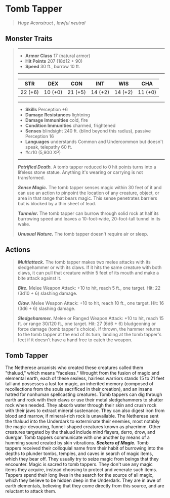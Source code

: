 # Tomb Tapper
>*Huge #construct , lawful neutral*
## Monster Traits
>___
>- **Armor Class** 17 (natural armor)
>- **Hit Points** 207 (18d12 + 90)
>- **Speed** 30 ft., burrow 10 ft.
>___
>|STR|DEX|CON|INT|WIS|CHA|
>|:---:|:---:|:---:|:---:|:---:|:---:|
>|22 (+6)|10 (+0)|21 (+5)|14 (+2)|14 (+2)|11 (+0)|
>___
>- **Skills** Perception +6
>- **Damage Resistances** lightning
>- **Damage Immunities** cold, fire
>- **Condition Immunities** charmed, frightened
>- **Senses** blindsight 240 ft. (blind beyond this radius), passive Perception 16
>- **Languages** understands Common and Undercommon but doesn't speak, telepathy 60 ft.
>- #cr10 (5,900 XP)
>___
>***Petrified Death.*** A tomb tapper reduced to 0 hit points turns into a lifeless stone statue. Anything it's wearing or carrying is not transformed.  
>
>***Sense Magic.*** The tomb tapper senses magic within 30 feet of it and can use an action to pinpoint the location of any creature, object, or area in that range that bears magic. This sense penetrates barriers but is blocked by a thin sheet of lead.  
>
>***Tunneler.*** The tomb tapper can burrow through solid rock at half its burrowing speed and leaves a 10-foot-wide, 20-foot-tall tunnel in its wake.  
>
>***Unusual Nature.*** The tomb tapper doesn't require air or sleep.  
>
## Actions
>***Multiattack.*** The tomb tapper makes two melee attacks with its sledgehammer or with its claws. If it hits the same creature with both claws, it can pull that creature within 5 feet of its mouth and make a bite attack against it.  
>
>***Bite.*** Melee Weapon Attack: +10 to hit, reach 5 ft., one target. Hit: 22 (3d10 + 6) slashing damage.  
>
>***Claw.*** Melee Weapon Attack: +10 to hit, reach 10 ft., one target. Hit: 16 (3d6 + 6) slashing damage.  
>
>***Sledgehammer.*** Melee  or Ranged Weapon Attack: +10 to hit, reach 15 ft. or range 30/120 ft., one target. Hit: 27 (6d6 + 6) bludgeoning or force damage (tomb tapper's choice). If thrown, the hammer returns to the tomb tapper at the end of its turn, landing at the tomb tapper's feet if it doesn't have a hand free to catch the weapon.
## Tomb Tapper
The Netherese arcanists who created these creatures called them "thaluud," which means "faceless." Wrought from the fusion of magic and elemental earth, each of these sexless, hairless warriors stands 15 to 21 feet tall and possesses a lust for magic, an inherited memory (composed of recollections from the souls sacrificed in their creation), and an insane hatred for nonhuman spellcasting creatures. Tomb tappers can dig through earth and rock with their claws or use their metal sledgehammers to shatter rock when needed. They absorb water through their skin and crush rock with their jaws to extract mineral sustenance. They can also digest iron from blood and marrow, if mineral-rich rock is unavailable.
The Netherese sent the thaluud into the Underdark to exterminate their enemies, most notably the magic-devouring, funnel-shaped creatures known as phaerimm. Other creatures targeted by the thaluud include mind flayers, derro, drow, and duergar. Tomb tappers communicate with one another by means of a humming sound created by skin vibrations.
***Seekers of Magic.*** Tomb tappers received their colloquial name from their habit of burrowing into the depths to plunder tombs, temples, and caves in search of magic items, which they bear off. They usually try to seize magic from beings that they encounter.
Magic is sacred to tomb tappers. They don't use any magic items they acquire, instead choosing to protect and venerate such items. Tappers spend their long lives in the search for the source of all magic, which they believe to be hidden deep in the Underdark. They are in awe of earth elementals, believing that they come directly from this source, and are reluctant to attack them.